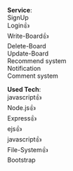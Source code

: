 **Service**:   
SignUp   
Login👍     
Write-Board👍   
Delete-Board   
Update-Board    
Recommend system   
Notification    
Comment system   

**Used Tech**:    
javascript👍   
Node.js👍     
Express👍   
ejs👍   
javascript👍   
File-System👍   
Bootstrap   

